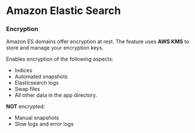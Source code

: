 # Amazon Elastic Search


### Encryption

Amazon ES domains offer encryption at rest. The feature uses **AWS KMS** to store and manage your encryption keys. 

Enables encryption of the following aspects:
- Indices
- Automated snapshots
- Elasticsearch logs
- Swap files
- All other data in the app directory.

**NOT** encrypted:
- Manual snapshots
- Slow logs and error logs